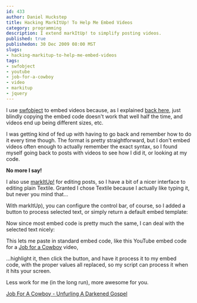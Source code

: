 ```yaml
--- 
id: 433
author: Daniel Huckstep
title: Hacking MarkItUp! To Help Me Embed Videos
category: programming
description: I extend markItUp! to simplify posting videos.
published: true
publishedon: 30 Dec 2009 08:00 MST
slugs: 
- hacking-markitup-to-help-me-embed-videos
tags: 
- swfobject
- youtube
- job-for-a-cowboy
- video
- markitup
- jquery
---
```

I use [swfobject](http://code.google.com/p/swfobject/) to embed videos
because, as I explained [back
here](http://blog.darkhax.com/2009/11/13/swfobject-meet-jquery), just
blindly copying the embed code doesn't work that well half the time, and
videos end up being different sizes, etc.

I was getting kind of fed up with having to go back and remember how to
do it every time though. The format is pretty straightforward, but I
don't embed videos often enough to actually remember the exact syntax,
so I found myself going back to posts with videos to see how I did it,
or looking at my code.

**No more I say!**

I also use [markItUp!](http://markitup.jaysalvat.com/) for editing posts, so I have a bit of a nicer interface to editing plain Textile. Granted I chose Textile because I actually like typing it, but never you mind that...

With markItUp), you can configure the control bar, of course, so I added
a button to process selected text, or simply return a default embed
template:

<script src="https://gist.github.com/265938.js?file=div.html"></script>

Now since most embed code is pretty much the same, I can deal with the
selected text nicely:

<script type="text/javascript" src="http://gist.github.com/265938.js?file=markitup-youtube.js"></script>

This lets me paste in standard embed code, like this YouTube embed code
for a [Job for a Cowboy](http://en.wikipedia.org/wiki/Job_for_a_cowboy)
video,

<script src="https://gist.github.com/265938.js?file=embed.html"></script>

…highlight it, then click the button, and have it process it to my embed
code, with the proper values all replaced, so my script can process it
when it hits your screen.

Less work for me (in the long run), more awesome for you.

[Job For A Cowboy - Unfurling A Darkened
Gospel](http://www.youtube.com/watch?v=nl-qaTmazB0&feature=player_embedded)
